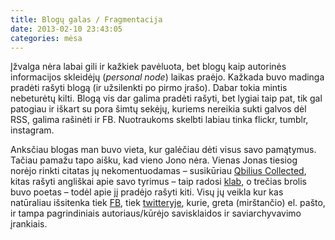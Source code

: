 ```yaml
---
title: Blogų galas / Fragmentacija
date: 2013-02-10 23:43:05
categories: mėsa
---
```


Įžvalga nėra labai gili ir kažkiek pavėluota, bet blogų kaip autorinės informacijos skleidėjų (*personal node*) laikas praėjo. Kažkada buvo madinga pradėti rašyti blogą (ir užsilenkti po pirmo įrašo). Dabar tokia mintis nebeturėtų kilti. Blogą vis dar galima pradėti rašyti, bet lygiai taip pat, tik gal patogiau ir iškart su pora šimtų sekėjų, kuriems nereikia sukti galvos dėl RSS, galima rašinėti ir FB. Nuotraukoms skelbti labiau tinka flickr, tumblr, instagram.

Anksčiau blogas man buvo vieta, kur galėčiau dėti visus savo pamątymus. Tačiau pamažu tapo aišku, kad vieno Jono nėra. Vienas Jonas tiesiog norėjo rinkti citatas jų nekomentuodamas – susikūriau [Qbilius Collected](http://qbilius.tumblr.com), kitas rašyti angliškai apie savo tyrimus – taip radosi [klab](http://klab.lt), o trečias brolis buvo poetas – todėl apie jį pradėjo rašyti kiti. Visų jų veikla kur kas natūraliau išsitenka tiek [FB](https://www.facebook.com/qbilius), tiek [twitteryje](http://twitter.com/qbilius), kurie, greta (mirštančio) el. pašto, ir tampa pagrindiniais autoriaus/kūrėjo savisklaidos ir saviarchyvavimo įrankiais.

